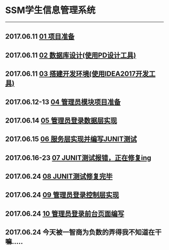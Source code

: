 # SSM学生信息管理系统  

---

## 2017.06.11 [01 项目准备](./docs/01Project_begin.md#eslint)  

## 2017.06.11 [02 数据库设计(使用PD设计工具)](./docs/02Database_design.md#eslint)  

## 2017.06.11 [03 搭建开发环境(使用IDEA2017开发工具)](./docs/03Build_environment.md#eslint)  

## 2017.06.12-13 [04 管理员模块项目准备](./docs/04Admin_begin.md#eslint)

## 2017.06.14 [05 管理员登录数据层实现](./docs/05Admin_login.md#eslint)

## 2017.06.15 [06 服务层实现并编写JUNIT测试](./docs/06Server_junit.md#eslint)

## 2017.06.16-23 [07 JUNIT测试报错，正在修复ing](./docs/07junit_error.md#eslint)

## 2017.06.24 [08 JUNIT测试修复完毕](#)

## 2017.06.24 [09 管理员登录控制层实现](./docs/09Admin_login_control.md#eslint)

## 2017.06.24 [10 管理员登录前台页面编写](./docs/10Admin_login_front_end.md#eslint)

## 2017.06.24  今天被一智商为负数的弄得我不知道在干嘛.....